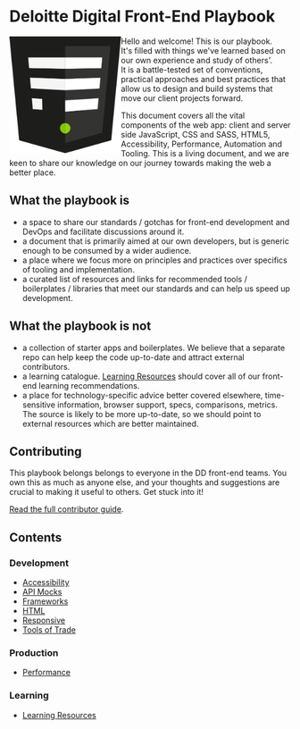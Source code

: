 # Deloitte Digital Front-End Playbook

<img src="/assets/fed-logo.png" width="200" align="left">

Hello and welcome! This is our playbook.  
It's filled with things we've learned based on our own experience and study of others'.  
It is a battle-tested set of conventions, practical approaches and best practices that allow us to design and build systems that move our client projects forward.  

This document covers all the vital components of the web app: client and server side JavaScript, CSS and SASS, HTML5, Accessibility, Performance, Automation and Tooling. This is a living document, and we are keen to share our knowledge on our journey towards making the web a better place.

## What the playbook is
- a space to share our standards / gotchas for front-end development and DevOps and facilitate discussions around it.
- a document that is primarily aimed at our own developers, but is generic enough to be consumed by a wider audience.
- a place where we focus more on principles and practices over specifics of tooling and implementation.
- a curated list of resources and links for recommended tools / boilerplates / libraries that meet our standards and can help us speed up development.

## What the playbook is not
- a collection of starter apps and boilerplates. We believe that a separate repo can help keep the code up-to-date and attract external contributors.
- a learning catalogue. [Learning Resources](/learning/Resources.md) should cover all of our front-end learning recommendations.
- a place for technology-specific advice better covered elsewhere, time-sensitive information, browser support, specs, comparisons, metrics. The source is likely to be more up-to-date, so we should point to external resources which are better maintained.

## Contributing

This playbook belongs belongs to everyone in the DD front-end teams. You own this as much as anyone else, and your thoughts and suggestions are crucial to making it useful to others. Get stuck into it!

[Read the full contributor guide](CONTRIBUTING.md).

## Contents

### Development
- [Accessibility](/development/Accessibility.md)
- [API Mocks](/development/APIMocks.md)
- [Frameworks](/development/frameworks/Frameworks.md)
- [HTML](/development/Html.md)
- [Responsive](/development/Responsive.md)
- [Tools of Trade](/development/ToolsOfTrade.md)

### Production
- [Performance](/production/Performance.md)

### Learning
- [Learning Resources](/learning/Resources.md)
